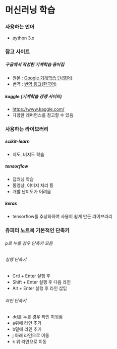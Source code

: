 # 머신러닝 학습

### 사용하는 언어

* python 3.x

### 참고 사이트

##### 구글에서 작성한 기계학습 용어집
* 원본 : [Google 기계학습 단(영어)][googlelink]
* 번역 : [번역 링크(한국어)][translatelink]

[translatelink]: https://www.codeonweb.com/@mookiekim/ml-glossary?utm_medium=social&utm_source=gaerae.com&utm_campaign=%EA%B0%9C%EB%B0%9C%EC%9E%90%EC%8A%A4%EB%9F%BD%EB%8B%A4
[googlelink]: https://developers.google.com/machine-learning/glossary/

##### kaggle (기계학습 경쟁 사이트)
* https://www.kaggle.com/
* 다양한 레퍼런스를 참고할 수 있음

### 사용하는 라이브러리

##### scikit-learn 
* 지도, 비지도 학습

##### tensorflow 
* 딥러닝 학습
* 동영상, 이미지 처리 등
* 개발 난이도가 어려움

##### keras
* tensorflow를 추상화하여 사용이 쉽게 만든 라이브러리

### 쥬피터 노트북 기본적인 단축키

###### p르 누를 경우 단축키 모음

###### 실행 단축키
* Crtl + Enter 실행 후
* Shift + Enter 실행 후 다음 라인
* Alt + Enter 실행 후 라인 삽입

###### 라인 단축키
* dd를 누를 경우 라인 지워짐
* a위에 라인 추가
* b밑에 라인 추가
* j 아래 라인으로 이동
* k 위 라인으로 이동

